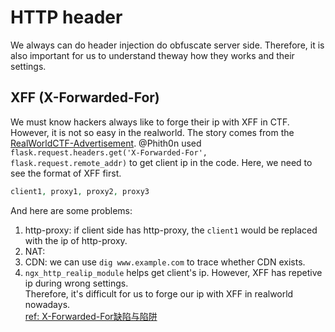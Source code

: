 # HTTP header
We always can do header injection do obfuscate server side. Therefore, it is also important for us to understand theway how they works and their settings.  

## XFF (X-Forwarded-For)  
We must know hackers always like to forge their ip with XFF in CTF. However, it is not so easy in the realworld. The story comes from the [RealWorldCTF-Advertisement](http://taiwan.1pwnch.com/ctf/web/2018/07/31/The-Magic-from-RWCTF/#more). @Phith0n used `flask.request.headers.get('X-Forwarded-For', flask.request.remote_addr)` to get client ip in the code. Here, we need to see the format of XFF first.  
```php
client1, proxy1, proxy2, proxy3 
```  
And here are some problems:  
1. http-proxy: if client side has http-proxy, the `client1` would be replaced with the ip of http-proxy.  
2. NAT:  
3. CDN: we can use `dig www.example.com` to trace whether CDN exists.  
4. `ngx_http_realip_module` helps get client's ip. However, XFF has repetive ip during wrong settings.  
Therefore, it's difficult for us to forge our ip with XFF in realworld nowadays.  
[ref: X-Forwarded-For缺陷与陷阱](https://www.jianshu.com/p/14dcc24272fe) 
